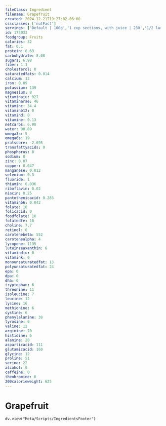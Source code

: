 ```yaml
---
fileClass: Ingredient
filename: Grapefruit
created: 2024-12-21T19:27:02-06:00
cssclasses: ['nutFact']
servings: ['Default | 100g','1 cup sections, with juice | 230','1/2 large (approx 4-1/2 inch dia) | 166','1/2 medium (approx 4 inch dia) | 128','1/2 small (approx 3-1/2 inch dia) | 100']
id: 173033
foodgroup: Fruits
calories: 32
fat: 0.1
protein: 0.63
carbohydrate: 8.08
sugars: 6.98
fiber: 1.1
cholesterol: 0
saturatedfats: 0.014
calcium: 12
iron: 0.09
potassium: 139
magnesium: 8
vitaminaiu: 927
vitaminarae: 46
vitaminc: 34.4
vitaminb12: 0
vitamind: 0
vitamine: 0.13
netcarbs: 6.98
water: 90.89
omega3s: 5
omega6s: 19
pralscore: -2.695
transfattyacids: 0
phosphorus: 8
sodium: 0
zinc: 0.07
copper: 0.047
manganese: 0.012
selenium: 0.3
fluoride: 1
thiamin: 0.036
riboflavin: 0.02
niacin: 0.25
pantothenicacid: 0.283
vitaminb6: 0.042
folate: 10
folicacid: 0
foodfolate: 10
folatedfe: 10
choline: 7.7
retinol: 0
carotenebeta: 552
carotenealpha: 4
lycopene: 1135
luteinzeaxanthin: 6
vitamindiu: 0
vitamink: 0
monounsaturatedfat: 13
polyunsaturatedfat: 24
epa: 0
dpa: 0
dha: 0
tryptophan: 6
threonine: 11
isoleucine: 7
leucine: 12
lysine: 16
methionine: 6
cystine: 6
phenylalanine: 38
tyrosine: 6
valine: 12
arginine: 70
histidine: 6
alanine: 20
asparticacid: 111
glutamicacid: 160
glycine: 12
proline: 51
serine: 22
alcohol: 0
caffeine: 0
theobromine: 0
200calorieweight: 625
---
```


# Grapefruit

```dataviewjs
dv.view("Meta/Scripts/IngredientsFooter")
```